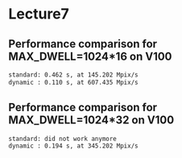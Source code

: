 # Lecture7

## Performance comparison for MAX_DWELL=1024*16 on V100

```bash
standard: 0.462 s, at 145.202 Mpix/s
dynamic : 0.110 s, at 607.435 Mpix/s
```

## Performance comparison for MAX_DWELL=1024*32 on V100

```bash
standard: did not work anymore
dynamic : 0.194 s, at 345.202 Mpix/s
```